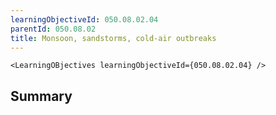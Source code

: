 ```yaml
---
learningObjectiveId: 050.08.02.04
parentId: 050.08.02
title: Monsoon, sandstorms, cold-air outbreaks
---
```


```tsx eval
<LearningOBjectives learningObjectiveId={050.08.02.04} />
```

## Summary
